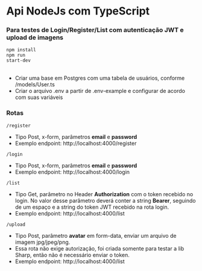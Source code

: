 # Api NodeJs com TypeScript
### Para testes de Login/Register/List com autenticação JWT e upload de imagens

<code>npm install</code><br/>
<code>npm run start-dev</code><br><br>

- Criar uma base em Postgres com uma tabela de usuários, conforme /models/User.ts
- Criar o arquivo .env a partir de .env-example e configurar de acordo com suas variáveis

### Rotas
    
<code>/register</code> 
- Tipo Post, x-form, parâmetros <b>email</b> e <b>password</b><br>
- Exemplo endpoint: http://localhost:4000/register 

<code>/login</code>
- Tipo Post, x-form, parâmetros <b>email</b> e <b>password</b><br>
- Exemplo endpoint: http://localhost:4000/login

<code>/list</code>
- Tipo Get, parâmetro no Header <b>Authorization</b> com o token recebido no login. No valor desse parâmetro deverá conter a string <b>Bearer</b>, seguindo de um espaço e a string do token JWT recebido na rota login.
- Exemplo endpoint: http://localhost:4000/list

<code>/upload</code>
- Tipo Post, parâmetro <b>avatar</b> em form-data, enviar um arquivo de imagem jpg/jpeg/png.
- Essa rota não exige autorização, foi criada somente para testar a lib Sharp, então não é necessário enviar o token.  
- Exemplo endpoint: http://localhost:4000/list

